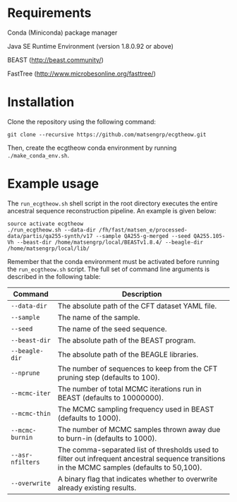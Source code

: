 # Requirements

Conda (Miniconda) package manager

Java SE Runtime Environment (version 1.8.0.92 or above)

BEAST (http://beast.community/)

FastTree (http://www.microbesonline.org/fasttree/)

# Installation

Clone the repository using the following command:

    git clone --recursive https://github.com/matsengrp/ecgtheow.git

Then, create the ecgtheow conda environment by running `./make_conda_env.sh`.

# Example usage

The `run_ecgtheow.sh` shell script in the root directory executes the entire ancestral sequence reconstruction pipeline.  An example is given below:

    source activate ecgtheow
    ./run_ecgtheow.sh --data-dir /fh/fast/matsen_e/processed-data/partis/qa255-synth/v17 --sample QA255-g-merged --seed QA255.105-Vh --beast-dir /home/matsengrp/local/BEASTv1.8.4/ --beagle-dir /home/matsengrp/local/lib/

Remember that the conda environment must be activated before running the `run_ecgtheow.sh` script.
The full set of command line arguments is described in the following table:

| Command | Description |
| ---     | ---         |
| `--data-dir` | The absolute path of the CFT dataset YAML file. |
| `--sample` | The name of the sample. |
| `--seed` | The name of the seed sequence. |
| `--beast-dir` | The absolute path of the BEAST program. |
| `--beagle-dir` | The absolute path of the BEAGLE libraries. |
| `--nprune` | The number of sequences to keep from the CFT pruning step (defaults to 100). |
| `--mcmc-iter` | The number of total MCMC iterations run in BEAST (defaults to 10000000). |
| `--mcmc-thin` | The MCMC sampling frequency used in BEAST (defaults to 1000). |
| `--mcmc-burnin` | The number of MCMC samples thrown away due to burn-in (defaults to 1000). |
| `--asr-nfilters` | The comma-separated list of thresholds used to filter out infrequent ancestral sequence transitions in the MCMC samples (defaults to 50,100). |
| `--overwrite` | A binary flag that indicates whether to overwrite already existing results. |
